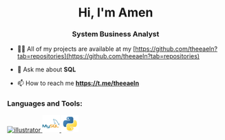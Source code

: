 <h1 align="center">Hi, I'm Amen</h1>
<h3 align="center">System Business Analyst</h3>

- 👨‍💻 All of my projects are available at my [https://github.com/theeaeln?tab=repositories](https://github.com/theeaeln?tab=repositories)

- 💬 Ask me about **SQL**

- 📫 How to reach me **https://t.me/theeaeln**

<h3 align="left">Languages and Tools:</h3>
<p align="left"> <a href="https://www.adobe.com/in/products/illustrator.html" target="_blank" rel="noreferrer"> <img src="https://www.vectorlogo.zone/logos/adobe_illustrator/adobe_illustrator-icon.svg" alt="illustrator" width="40" height="40"/> </a> <a href="https://www.mysql.com/" target="_blank" rel="noreferrer"> <img src="https://raw.githubusercontent.com/devicons/devicon/master/icons/mysql/mysql-original-wordmark.svg" alt="mysql" width="40" height="40"/> </a> <a href="https://www.python.org" target="_blank" rel="noreferrer"> <img src="https://raw.githubusercontent.com/devicons/devicon/master/icons/python/python-original.svg" alt="python" width="40" height="40"/> </a> </p>

